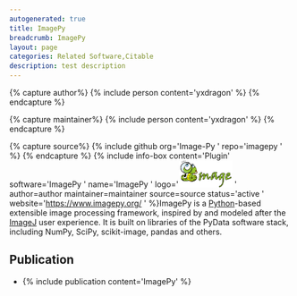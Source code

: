 ```yaml
---
autogenerated: true
title: ImagePy
breadcrumb: ImagePy
layout: page
categories: Related Software,Citable
description: test description
---
```



{% capture author%}
{% include person content='yxdragon' %}
{% endcapture %}

{% capture maintainer%}
{% include person content='yxdragon' %}
{% endcapture %}

{% capture source%}
{% include github org='Image-Py ' repo='imagepy ' %}
{% endcapture %}
{% include info-box content='Plugin' software='ImagePy ' name='ImagePy ' logo='<img src="/images/pages/ImagePy-logo.png" width="96"/> ' author=author maintainer=maintainer source=source status='active ' website='https://www.imagepy.org/ ' %}ImagePy is a [Python](Python "wikilink")-based extensible image processing framework, inspired by and modeled after the [ImageJ](ImageJ "wikilink") user experience. It is built on libraries of the PyData software stack, including NumPy, SciPy, scikit-image, pandas and others.

## Publication

  - {% include publication content='ImagePy' %}

 
